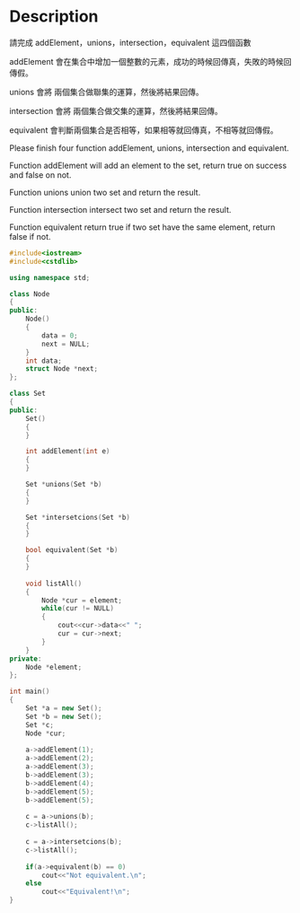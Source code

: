 # Description

請完成 addElement，unions，intersection，equivalent 這四個函數

addElement 會在集合中增加一個整數的元素，成功的時候回傳真，失敗的時候回傳假。

unions 會將 兩個集合做聯集的運算，然後將結果回傳。

intersection 會將 兩個集合做交集的運算，然後將結果回傳。

equivalent 會判斷兩個集合是否相等，如果相等就回傳真，不相等就回傳假。

Please finish four function addElement, unions, intersection and equivalent.

Function addElement will add an element to the set, return true on success and false on not.

Function unions union two set and return the result.

Function intersection intersect two set and return the result.

Function equivalent return true if two set have the same element, return false if not.
```cpp
#include<iostream>
#include<cstdlib>

using namespace std;

class Node
{
public:
	Node()
	{
		data = 0;
		next = NULL;
	}
	int data;
	struct Node *next;
};

class Set
{
public:
	Set()
	{
	}

	int addElement(int e)
	{
	}

	Set *unions(Set *b)
	{
	}

	Set *intersetcions(Set *b)
	{
	}

	bool equivalent(Set *b)
	{
	}
	
	void listAll()
	{
		Node *cur = element;
		while(cur != NULL)
		{
			cout<<cur->data<<" ";
			cur = cur->next;
		}
	}
private:
	Node *element;
};

int main()
{
	Set *a = new Set();
	Set *b = new Set();
	Set *c;
	Node *cur;
	
	a->addElement(1);
	a->addElement(2);
	a->addElement(3);
	b->addElement(3);
	b->addElement(4);
	b->addElement(5);
	b->addElement(5);
	
	c = a->unions(b);
	c->listAll();
	
	c = a->intersetcions(b);
	c->listAll();
	
	if(a->equivalent(b) == 0)
		cout<<"Not equivalent.\n";
	else
		cout<<"Equivalent!\n";
}
```
